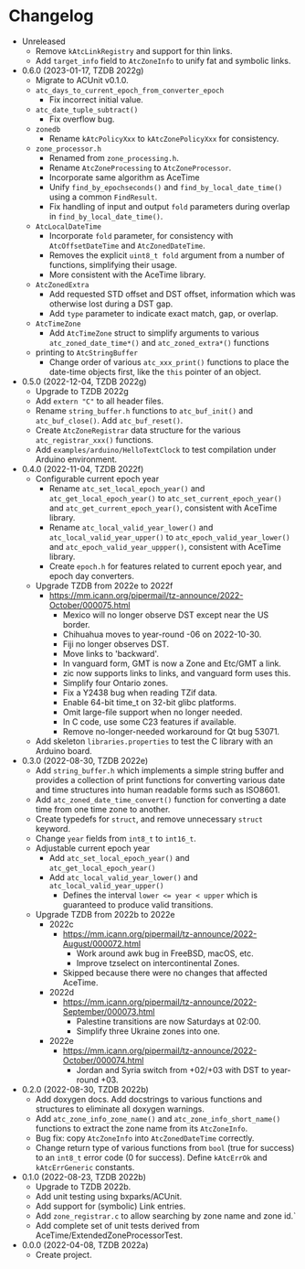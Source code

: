 # Changelog

* Unreleased
    * Remove `kAtcLinkRegistry` and support for thin links.
    * Add `target_info` field to `AtcZoneInfo` to unify fat and symbolic links.
* 0.6.0 (2023-01-17, TZDB 2022g)
    * Migrate to ACUnit v0.1.0.
    * `atc_days_to_current_epoch_from_converter_epoch`
        * Fix incorrect initial value.
    * `atc_date_tuple_subtract()`
        * Fix overflow bug.
    * `zonedb`
        * Rename `kAtcPolicyXxx` to `kAtcZonePolicyXxx` for consistency.
    * `zone_processor.h`
        * Renamed from `zone_processing.h`.
        * Rename `AtcZoneProcessing` to `AtcZoneProcessor`.
        * Incorporate same algorithm as AceTime
        * Unify `find_by_epochseconds()` and `find_by_local_date_time()` using a
          common `FindResult`.
        * Fix handling of input and output `fold` parameters during overlap in
          `find_by_local_date_time()`.
    * `AtcLocalDateTime`
        * Incorporate `fold` parameter, for consistency with `AtcOffsetDateTime`
          and `AtcZonedDateTime`.
        * Removes the explicit `uint8_t fold` argument from a number of
          functions, simplifying their usage.
        * More consistent with the AceTime library.
    * `AtcZonedExtra`
        * Add requested STD offset and DST offset, information which was
          otherwise lost during a DST gap.
        * Add `type` parameter to indicate exact match, gap, or overlap.
    * `AtcTimeZone`
        * Add `AtcTimeZone` struct to simplify arguments to various
          `atc_zoned_date_time*()` and `atc_zoned_extra*()` functions
    * printing to `AtcStringBuffer`
        * Change order of various `atc_xxx_print()` functions to place the
          date-time objects first, like the `this` pointer of an object.
* 0.5.0 (2022-12-04, TZDB 2022g)
    * Upgrade to TZDB 2022g
    * Add `extern "C"` to all header files.
    * Rename `string_buffer.h` functions to `atc_buf_init()` and
      `atc_buf_close()`. Add `atc_buf_reset()`.
    * Create `AtcZoneRegistrar` data structure for the various
      `atc_registrar_xxx()` functions.
    * Add `examples/arduino/HelloTextClock` to test compilation under Arduino
      environment.
* 0.4.0 (2022-11-04, TZDB 2022f)
    * Configurable current epoch year
        * Rename `atc_set_local_epoch_year()` and `atc_get_local_epoch_year()`
          to `atc_set_current_epoch_year()` and `atc_get_current_epoch_year()`,
          consistent with AceTime library.
        * Rename `atc_local_valid_year_lower()` and
          `atc_local_valid_year_upper()` to `atc_epoch_valid_year_lower()` and
          `atc_epoch_valid_year_uppper()`, consistent with AceTime library.
        * Create `epoch.h` for features related to current epoch year, and
          epoch day converters.
    * Upgrade TZDB from 2022e to 2022f
        * https://mm.icann.org/pipermail/tz-announce/2022-October/000075.html
			* Mexico will no longer observe DST except near the US border.
			* Chihuahua moves to year-round -06 on 2022-10-30.
			* Fiji no longer observes DST.
			* Move links to 'backward'.
			* In vanguard form, GMT is now a Zone and Etc/GMT a link.
			* zic now supports links to links, and vanguard form uses this.
			* Simplify four Ontario zones.
			* Fix a Y2438 bug when reading TZif data.
			* Enable 64-bit time_t on 32-bit glibc platforms.
			* Omit large-file support when no longer needed.
			* In C code, use some C23 features if available.
			* Remove no-longer-needed workaround for Qt bug 53071.
    * Add skeleton `libraries.properties` to test the C library with an
      Arduino board.
* 0.3.0 (2022-08-30, TZDB 2022e)
    * Add `string_buffer.h` which implements a simple string buffer and
      provides a collection of print functions for converting various date
      and time structures into human readable forms such as ISO8601.
    * Add `atc_zoned_date_time_convert()` function for converting
      a date time from one time zone to another.
    * Create typedefs for `struct`, and remove unnecessary `struct` keyword.
    * Change `year` fields from `int8_t` to `int16_t`.
    * Adjustable current epoch year
        * Add `atc_set_local_epoch_year()` and `atc_get_local_epoch_year()`
        * Add `atc_local_valid_year_lower()` and `atc_local_valid_year_upper()`
            * Defines the interval `lower <= year < upper` which is guaranteed
            to produce valid transitions.
    * Upgrade TZDB from 2022b to 2022e
        * 2022c
            * https://mm.icann.org/pipermail/tz-announce/2022-August/000072.html
                * Work around awk bug in FreeBSD, macOS, etc.
                * Improve tzselect on intercontinental Zones.
            * Skipped because there were no changes that affected AceTime.
        * 2022d
            * https://mm.icann.org/pipermail/tz-announce/2022-September/000073.html
                * Palestine transitions are now Saturdays at 02:00.
                * Simplify three Ukraine zones into one.
        * 2022e
            * https://mm.icann.org/pipermail/tz-announce/2022-October/000074.html
                * Jordan and Syria switch from +02/+03 with DST to year-round
                  +03.
* 0.2.0 (2022-08-30, TZDB 2022b)
    * Add doxygen docs. Add docstrings to various functions and structures to
      eliminate all doxygen warnings.
    * Add `atc_zone_info_zone_name()` and `atc_zone_info_short_name()` functions
      to extract the zone name from its `AtcZoneInfo`.
    * Bug fix: copy `AtcZoneInfo` into `AtcZonedDateTime` correctly.
    * Change return type of various functions from `bool` (true for success)
      to an `int8_t` error code (0 for success). Define `kAtcErrOk` and
      `kAtcErrGeneric` constants.
* 0.1.0 (2022-08-23, TZDB 2022b)
    * Upgrade to TZDB 2022b.
    * Add unit testing using bxparks/ACUnit.
    * Add support for (symbolic) Link entries.
    * Add `zone_registrar.c` to allow searching by zone name and zone id.`
    * Add complete set of unit tests derived from
      AceTime/ExtendedZoneProcessorTest.
* 0.0.0 (2022-04-08, TZDB 2022a)
    * Create project.
